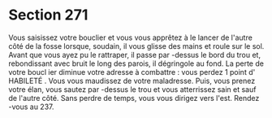 # Section 271

Vous saisissez votre bouclier et vous vous apprêtez à le lancer de l'autre côté de la fosse
lorsque, soudain, il vous glisse des mains et roule sur le sol. Avant que vous ayez pu le
rattraper, il passe par -dessus le bord du trou et, rebondissant avec bruit le long des parois,
il dégringole au fond. La perte de votre boucl ier diminue votre adresse à combattre  : vous
perdez 1 point d' HABILETÉ . Vous vous maudissez de votre maladresse. Puis, vous prenez
votre élan, vous sautez par -dessus le trou et vous atterrissez sain et sauf de l'autre côté.
Sans perdre de temps, vous vous dirigez vers l'est. Rendez -vous au 237.